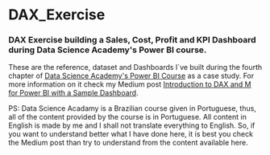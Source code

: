 # DAX_Exercise
### DAX Exercise building a Sales, Cost, Profit and KPI Dashboard during Data Science Academy's Power BI course.

These are the reference, dataset and Dashboards I`ve built during the fourth chapter of [Data Science Academy's Power BI Course](https://www.datascienceacademy.com.br/course?courseid=microsoft-power-bi-para-data-science) as a case study. For more information on it check my Medium post [Introduction to DAX and M for Power BI with a Sample Dashboard](https://medium.com/@douglas.rochedo/introduction-to-dax-and-m-for-power-bi-with-a-sample-dashboard-8a3f4028b8a8).

PS: Data Science Acadamy is a Brazilian course given in Portuguese, thus, all of the content provided by the course is in Portuguese. All content in English is made by me and I shall not translate everything to English. So, if you want to understand better what I have done here, it is best you check the Medium post than try to understand from the content available here. 
